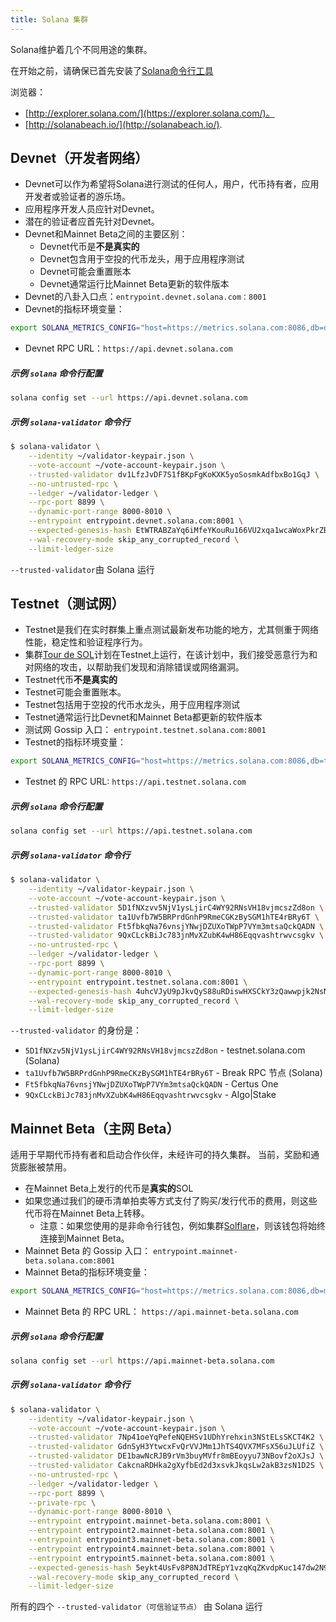 ```yaml
---
title: Solana 集群
---
```


Solana维护着几个不同用途的集群。

在开始之前，请确保已首先安装了[Solana命令行工具](cli/install-solana-cli-tools.md)

浏览器：

- [http://explorer.solana.com/](https://explorer.solana.com/)。
- [http://solanabeach.io/](http://solanabeach.io/).

## Devnet（开发者网络）

- Devnet可以作为希望将Solana进行测试的任何人，用户，代币持有者，应用开发者或验证者的游乐场。
- 应用程序开发人员应针对Devnet。
- 潜在的验证者应首先针对Devnet。
- Devnet和Mainnet Beta之间的主要区别：
  - Devnet代币是**不是真实的**
  - Devnet包含用于空投的代币龙头，用于应用程序测试
  - Devnet可能会重置账本
  - Devnet通常运行比Mainnet Beta更新的软件版本
- Devnet的八卦入口点：`entrypoint.devnet.solana.com：8001`
- Devnet的指标环境变量：
```bash
export SOLANA_METRICS_CONFIG="host=https://metrics.solana.com:8086,db=devnet,u=scratch_writer,p=topsecret"
```
- Devnet RPC URL：`https://api.devnet.solana.com`

##### 示例 `solana` 命令行配置

```bash
solana config set --url https://api.devnet.solana.com
```

##### 示例 `solana-validator` 命令行

```bash
$ solana-validator \
    --identity ~/validator-keypair.json \
    --vote-account ~/vote-account-keypair.json \
    --trusted-validator dv1LfzJvDF7S1fBKpFgKoKXK5yoSosmkAdfbxBo1GqJ \
    --no-untrusted-rpc \
    --ledger ~/validator-ledger \
    --rpc-port 8899 \
    --dynamic-port-range 8000-8010 \
    --entrypoint entrypoint.devnet.solana.com:8001 \
    --expected-genesis-hash EtWTRABZaYq6iMfeYKouRu166VU2xqa1wcaWoxPkrZBG \
    --wal-recovery-mode skip_any_corrupted_record \
    --limit-ledger-size
```

`--trusted-validator`由 Solana 运行

## Testnet（测试网）

- Testnet是我们在实时群集上重点测试最新发布功能的地方，尤其侧重于网络性能，稳定性和验证程序行为。
- 集群[Tour de SOL](tour-de-sol.md)计划在Testnet上运行，在该计划中，我们接受恶意行为和对网络的攻击，以帮助我们发现和消除错误或网络漏洞。
- Testnet代币**不是真实的**
- Testnet可能会重置账本。
- Testnet包括用于空投的代币水龙头，用于应用程序测试
- Testnet通常运行比Devnet和Mainnet Beta都更新的软件版本
- 测试网 Gossip 入口： `entrypoint.testnet.solana.com:8001`
- Testnet的指标环境变量：
```bash
export SOLANA_METRICS_CONFIG="host=https://metrics.solana.com:8086,db=tds,u=testnet_write,p=c4fa841aa918bf8274e3e2a44d77568d9861b3ea"
```
- Testnet 的 RPC URL: `https://api.testnet.solana.com`

##### 示例 `solana` 命令行配置

```bash
solana config set --url https://api.testnet.solana.com
```

##### 示例 `solana-validator` 命令行

```bash
$ solana-validator \
    --identity ~/validator-keypair.json \
    --vote-account ~/vote-account-keypair.json \
    --trusted-validator 5D1fNXzvv5NjV1ysLjirC4WY92RNsVH18vjmcszZd8on \
    --trusted-validator ta1Uvfb7W5BRPrdGnhP9RmeCGKzBySGM1hTE4rBRy6T \
    --trusted-validator Ft5fbkqNa76vnsjYNwjDZUXoTWpP7VYm3mtsaQckQADN \
    --trusted-validator 9QxCLckBiJc783jnMvXZubK4wH86Eqqvashtrwvcsgkv \
    --no-untrusted-rpc \
    --ledger ~/validator-ledger \
    --rpc-port 8899 \
    --dynamic-port-range 8000-8010 \
    --entrypoint entrypoint.testnet.solana.com:8001 \
    --expected-genesis-hash 4uhcVJyU9pJkvQyS88uRDiswHXSCkY3zQawwpjk2NsNY \
    --wal-recovery-mode skip_any_corrupted_record \
    --limit-ledger-size
```

`--trusted-validator` 的身份是：

- `5D1fNXzv5NjV1ysLjirC4WY92RNsVH18vjmcszZd8on` - testnet.solana.com (Solana)
- `ta1Uvfb7W5BRPrdGnhP9RmeCKzBySGM1hTE4rBRy6T` - Break RPC 节点 (Solana)
- `Ft5fbkqNa76vnsjYNwjDZUXoTWpP7VYm3mtsaQckQADN` - Certus One
- `9QxCLckBiJc783jnMvXZubK4wH86Eqqvashtrwvcsgkv` - Algo|Stake

## Mainnet Beta（主网 Beta）

适用于早期代币持有者和启动合作伙伴，未经许可的持久集群。 当前，奖励和通货膨胀被禁用。

- 在Mainnet Beta上发行的代币是**真实的**SOL
- 如果您通过我们的硬币清单拍卖等方式支付了购买/发行代币的费用，则这些代币将在Mainnet Beta上转移。
  - 注意：如果您使用的是非命令行钱包，例如集群[Solflare](wallet-guide/solflare.md)，则该钱包将始终连接到Mainnet Beta。
- Mainnet Beta 的 Gossip 入口： `entrypoint.mainnet-beta.solana.com:8001`
- Mainnet Beta的指标环境变量：
```bash
export SOLANA_METRICS_CONFIG="host=https://metrics.solana.com:8086,db=mainnet-beta,u=mainnet-beta_write,p=password"
```
- Mainnet Beta 的 RPC URL： `https://api.mainnet-beta.solana.com`

##### 示例 `solana` 命令行配置

```bash
solana config set --url https://api.mainnet-beta.solana.com
```

##### 示例 `solana-validator` 命令行

```bash
$ solana-validator \
    --identity ~/validator-keypair.json \
    --vote-account ~/vote-account-keypair.json \
    --trusted-validator 7Np41oeYqPefeNQEHSv1UDhYrehxin3NStELsSKCT4K2 \
    --trusted-validator GdnSyH3YtwcxFvQrVVJMm1JhTS4QVX7MFsX56uJLUfiZ \
    --trusted-validator DE1bawNcRJB9rVm3buyMVfr8mBEoyyu73NBovf2oXJsJ \
    --trusted-validator CakcnaRDHka2gXyfbEd2d3xsvkJkqsLw2akB3zsN1D2S \
    --no-untrusted-rpc \
    --ledger ~/validator-ledger \
    --rpc-port 8899 \
    --private-rpc \
    --dynamic-port-range 8000-8010 \
    --entrypoint entrypoint.mainnet-beta.solana.com:8001 \
    --entrypoint entrypoint2.mainnet-beta.solana.com:8001 \
    --entrypoint entrypoint3.mainnet-beta.solana.com:8001 \
    --entrypoint entrypoint4.mainnet-beta.solana.com:8001 \
    --entrypoint entrypoint5.mainnet-beta.solana.com:8001 \
    --expected-genesis-hash 5eykt4UsFv8P8NJdTREpY1vzqKqZKvdpKuc147dw2N9d \
    --wal-recovery-mode skip_any_corrupted_record \
    --limit-ledger-size
```

所有的四个 `--trusted-validator（可信验证节点）` 由 Solana 运行
